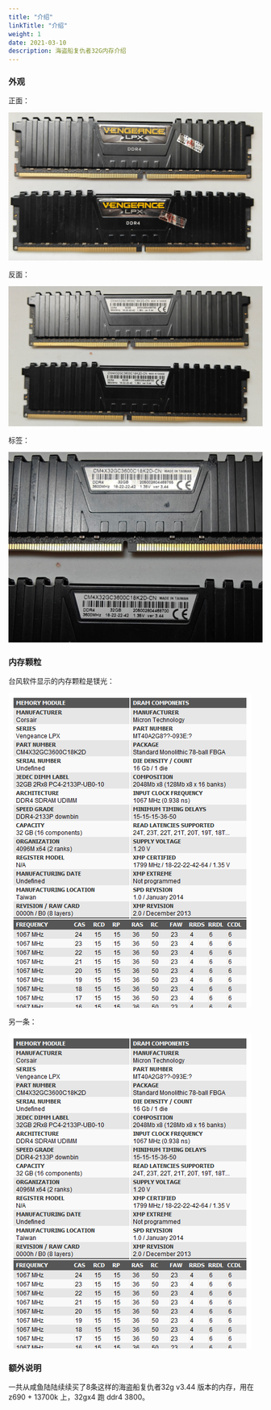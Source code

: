 ```yaml
---
title: "介绍"
linkTitle: "介绍"
weight: 1
date: 2021-03-10
description: 海盗船复仇者32G内存介绍
---
```


### 外观

正面：

![正面](images/459889451.jpg)

反面：

![反面](images/693901689.jpg)

标签：

![标签](images/1400219638.jpg)




### 内存颗粒

台风软件显示的内存颗粒是镁光：

![](images/Snap2024910233604.png)

另一条：

![](images/Snap2024910233736.png)

### 额外说明

一共从咸鱼陆陆续续买了8条这样的海盗船复仇者32g v3.44 版本的内存，用在 z690 + 13700k 上，32gx4 跑 ddr4 3800。




